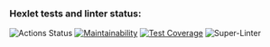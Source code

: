 ### Hexlet tests and linter status:
![Actions Status](https://github.com/Grigorevv/backend-project-lvl2/workflows/hexlet-check/badge.svg)
[![Maintainability](https://api.codeclimate.com/v1/badges/2bcd1bb212c5e0d9395f/maintainability)](https://codeclimate.com/github/Grigorevv/backend-project-lvl2/maintainability)
[![Test Coverage](https://api.codeclimate.com/v1/badges/2bcd1bb212c5e0d9395f/test_coverage)](https://codeclimate.com/github/Grigorevv/backend-project-lvl2/test_coverage)
![Super-Linter](https://github.com/Grigorevv/backend-project-lvl2/workflows/Super-Linter/badge.svg)
